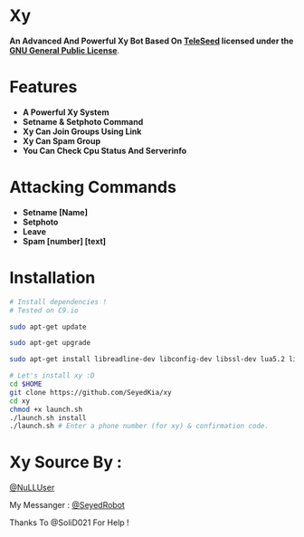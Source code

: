 # Xy

**An Advanced And Powerful Xy Bot Based On [TeleSeed](https://github.com/seedteam/teleseed) licensed under the [GNU General Public License](https://github.com/SEEDTEAM/TeleSeed/blob/master/LICENSE)**.
# Features

* **A Powerful Xy System**
* **Setname & Setphoto Command**
* **Xy Can Join Groups Using Link**
* **Xy Can Spam Group**
* **You Can Check Cpu Status And Serverinfo**

# Attacking Commands
* **Setname [Name]**
* **Setphoto**
* **Leave**
* **Spam [number] [text]**

# Installation

```sh
# Install dependencies !
# Tested on C9.io

sudo apt-get update

sudo apt-get upgrade

sudo apt-get install libreadline-dev libconfig-dev libssl-dev lua5.2 liblua5.2-dev libevent-dev make autoconf unzip git redis-server g++ libjansson-dev libpython-dev expat libexpat1-dev

# Let's install xy :D
cd $HOME
git clone https://github.com/SeyedKia/xy
cd xy
chmod +x launch.sh
./launch.sh install
./launch.sh # Enter a phone number (for xy) & confirmation code.
```

# Xy Source By :
[@NuLLUser](https://telegram.me/NullUser)

My Messanger : [@SeyedRobot](https://telegram.me/SeyedRobot)

Thanks To @SoliD021 For Help !
